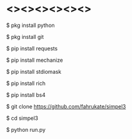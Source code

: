 # <><><><><><>
$ pkg install python

$ pkg install git

$ pip install requests

$ pip install mechanize

$ pip install stdiomask

$ pip install rich

$ pip install bs4

$ git clone https://github.com/fahrukate/simpel3

$ cd simpel3

$ python run.py
